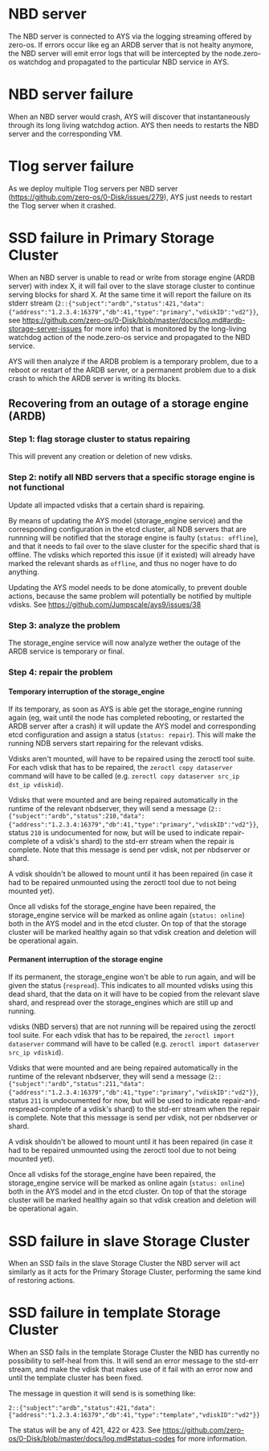 # NBD server
The NBD server is connected to AYS via the logging streaming offered by zero-os. If errors occur like eg an ARDB server that is not healty anymore, the NBD server will emit error logs that will be intercepted by the node.zero-os watchdog and propagated to the particular NBD service in AYS.

# NBD server failure
When an NBD server would crash, AYS will discover that instantaneously through its long living watchdog action.
AYS then needs to restarts the NBD server and the corresponding VM.

# Tlog server failure
As we deploy multiple Tlog servers per NBD server (https://github.com/zero-os/0-Disk/issues/279), AYS just needs to restart the Tlog server when it crashed.

# SSD failure in Primary Storage Cluster
When an NBD server is unable to read or write from storage engine (ARDB server) with index X, it will fail over to the slave storage cluster to continue serving blocks for shard X. At the same time it will report the failure on its stderr stream (```2::{"subject":"ardb","status":421,"data":{"address":"1.2.3.4:16379","db":41,"type":"primary","vdiskID":"vd2"}}```, see https://github.com/zero-os/0-Disk/blob/master/docs/log.md#ardb-storage-server-issues for more info) that is monitored by the long-living watchdog action of the node.zero-os service and propagated to the NBD service.

AYS will then analyze if the ARDB problem is a temporary problem, due to a reboot or restart of the ARDB server, or a permanent problem due to a disk crash to which the ARDB server is writing its blocks.

## Recovering from an outage of a storage engine (ARDB)

### Step 1: flag storage cluster to status repairing
This will prevent any creation or deletion of new vdisks.

### Step 2: notify all NBD servers that a specific storage engine is not functional
Update all impacted vdisks that a certain shard is repairing.

By means of updating the AYS model (storage_engine service) and the corresponding configuration in the etcd cluster, all NDB servers that are runnning will be notified that the storage engine is faulty (```status: offline```), and that it needs to fail over to the slave cluster for the specific shard that is offline. The vdisks which reported this issue (if it existed) will already have marked the relevant shards as `offline`, and thus no noger have to do anything.

Updating the AYS model needs to be done atomically, to prevent double actions, because the same problem will potentially be notified by multiple vdisks. See https://github.com/Jumpscale/ays9/issues/38

### Step 3: analyze the problem
The storage_engine service will now analyze wether the outage of the ARDB service is temporary or final. 

### Step 4: repair the problem

#### Temporary interruption of the storage_engine
If its temporary, as soon as AYS is able get the storage_engine running again (eg, wait until the node has completed rebooting, or restarted the ARDB server after a crash) it will update the AYS model and corresponding etcd configuration and assign a status (```status: repair```). This will make the running NDB servers start repairing for the relevant vdisks.

Vdisks aren't mounted, will have to be repaired using the zeroctl tool suite. For each vdisk that has to be repaired, the `zeroctl copy dataserver` command will have to be called (e.g. ```zeroctl copy dataserver src_ip dst_ip vdiskid```).

Vdisks that were mounted and are being repaired automatically in the runtime of the relevant nbdserver, they will send a message (```2::{"subject":"ardb","status":210,"data":{"address":"1.2.3.4:16379","db":41,"type":"primary","vdiskID":"vd2"}}```, status `210` is undocumented for now, but will be used to indicate repair-complete of a vdisk's shard) to the std-err stream when the repair is complete. Note that this message is send per vdisk, not per nbdserver or shard.

A vdisk shouldn't be allowed to mount until it has been repaired (in case it had to be repaired unmounted using the zeroctl tool due to not being mounted yet).

Once all vdisks fof the storage_engine have been repaired, the storage_engine service will be marked as online again (```status: online```) both in the AYS model and in the etcd cluster. On top of that the storage cluster will be marked healthy again so that vdisk creation and deletion will be operational again.

#### Permanent interruption of the storage engine
If its permanent, the storage_engine won't be able to run again, and will be given the status (```respread```). This indicates to all mounted vdisks using this dead shard, that the data on it will have to be copied from the relevant slave shard, and respread over the storage_engines which are still up and running.

vdisks (NBD servers) that are not running will be repaired using the zeroctl tool suite. For each vdisk that has to be repaired, the `zeroctl import dataserver` command will have to be called (e.g. ```zeroctl import dataserver src_ip vdiskid```).

Vdisks that were mounted and are being repaired automatically in the runtime of the relevant nbdserver, they will send a message (```2::{"subject":"ardb","status":211,"data":{"address":"1.2.3.4:16379","db":41,"type":"primary","vdiskID":"vd2"}}```, status `211` is undocumented for now, but will be used to indicate repair-and-respread-complete of a vdisk's shard) to the std-err stream when the repair is complete. Note that this message is send per vdisk, not per nbdserver or shard.

A vdisk shouldn't be allowed to mount until it has been repaired (in case it had to be repaired unmounted using the zeroctl tool due to not being mounted yet).

Once all vdisks fof the storage_engine have been repaired, the storage_engine service will be marked as online again (```status: online```) both in the AYS model and in the etcd cluster. On top of that the storage cluster will be marked healthy again so that vdisk creation and deletion will be operational again.

# SSD failure in slave Storage Cluster
When an SSD fails in the slave Storage Cluster the NBD server will act similarly as it acts for the Primary Storage Cluster, performing the same kind of restoring actions.

# SSD failure in template Storage Cluster
When an SSD fails in the template Storage Cluster the NBD has currently no possibility to self-heal from this. It will send an error message to the std-err stream, and make the vdisk that makes use of it fail with an error now and until the template cluster has been fixed.

The message in question it will send is is something like:

```
2::{"subject":"ardb","status":421,"data":{"address":"1.2.3.4:16379","db":41,"type":"template","vdiskID":"vd2"}}
```

The status will be any of 421, 422 or 423. See https://github.com/zero-os/0-Disk/blob/master/docs/log.md#status-codes for more information.
